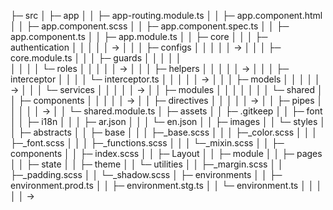 ├─ src
│  ├─ app
│  │  ├─ app-routing.module.ts
│  │  ├─ app.component.html
│  │  ├─ app.component.scss
│  │  ├─ app.component.spec.ts
│  │  ├─ app.component.ts
│  │  ├─ app.module.ts
│  │  ├─ core
│  │  │  ├─ authentication
│  │  │  │  │  ->
│  │  │  ├─ configs
│  │  │  │  │  ->
│  │  │  ├─ core.module.ts
│  │  │  ├─ guards
│  │  │  │  │  
│  │  │  │  └─ roles
│  │  │  │  │  ->
│  │  │  ├─ helpers
│  │  │  │  │  ->
│  │  │  ├─ interceptor
│  │  │  │  └─ interceptor.ts
│  │  │  │  │  ->
│  │  │  ├─ models
│  │  │  │  │  ->
│  │  │  └─ services
│  │  │  │  │  ->
│  │  ├─ modules
│  │  │  │  │ 
│  │  └─ shared
│  │     ├─ components
│  │  │  │  │  ->
│  │     ├─ directives
│  │  │  │  │  ->
│  │     ├─ pipes
│  │  │  │  │  ->
│  │     └─ shared.module.ts
│  ├─ assets
│  │  ├─ .gitkeep
│  │  ├─ font
│  │  ├─ i18n
│  │  │  ├─ ar.json
│  │  │  └─ en.json
│  │  ├─ images
│  │  └─ styles
│  │     ├─ abstracts
│  │     ├─ base
│  │     │  ├─_base.scss
│  │     │  ├─_color.scss
│  │     │  ├─_font.scss
│  │     │  ├─_functions.scss
│  │     │  └─_mixin.scss
│  │     ├─ components
│  │     ├─ index.scss
│  │     ├─ Layout
│  │     ├─ module
│  │     ├─ pages
│  │     ├─ state
│  │     ├─ theme
│  │     └─ utilities
│  │        ├─_margin.scss
│  │        ├─_padding.scss
│  │        └─_shadow.scss
│  ├─ environments
│  │  ├─ environment.prod.ts
│  │  ├─ environment.stg.ts
│  │  └─ environment.ts
│  │  │  │  │  ->
